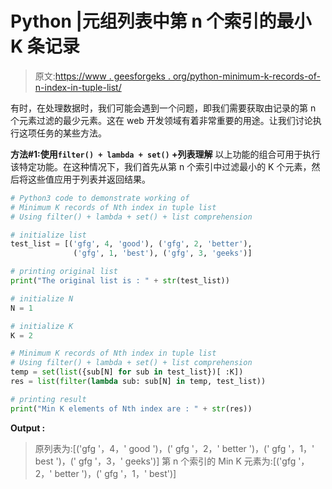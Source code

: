 # Python |元组列表中第 n 个索引的最小 K 条记录

> 原文:[https://www . geesforgeks . org/python-minimum-k-records-of-n-index-in-tuple-list/](https://www.geeksforgeeks.org/python-minimum-k-records-of-nth-index-in-tuple-list/)

有时，在处理数据时，我们可能会遇到一个问题，即我们需要获取由记录的第 n 个元素过滤的最少元素。这在 web 开发领域有着非常重要的用途。让我们讨论执行这项任务的某些方法。

**方法#1:使用`filter() + lambda + set()` +列表理解**
以上功能的组合可用于执行该特定功能。在这种情况下，我们首先从第 n 个索引中过滤最小的 K 个元素，然后将这些值应用于列表并返回结果。

```py
# Python3 code to demonstrate working of
# Minimum K records of Nth index in tuple list
# Using filter() + lambda + set() + list comprehension

# initialize list 
test_list = [('gfg', 4, 'good'), ('gfg', 2, 'better'), 
              ('gfg', 1, 'best'), ('gfg', 3, 'geeks')]

# printing original list
print("The original list is : " + str(test_list))

# initialize N 
N = 1

# initialize K 
K = 2

# Minimum K records of Nth index in tuple list
# Using filter() + lambda + set() + list comprehension
temp = set(list({sub[N] for sub in test_list})[ :K])
res = list(filter(lambda sub: sub[N] in temp, test_list))

# printing result
print("Min K elements of Nth index are : " + str(res))
```

**Output :**

> 原列表为:[('gfg '，4，' good ')，(' gfg '，2，' better ')，(' gfg '，1，' best ')，(' gfg '，3，' geeks')]
> 第 n 个索引的 Min K 元素为:[('gfg '，2，' better ')，(' gfg '，1，' best')]